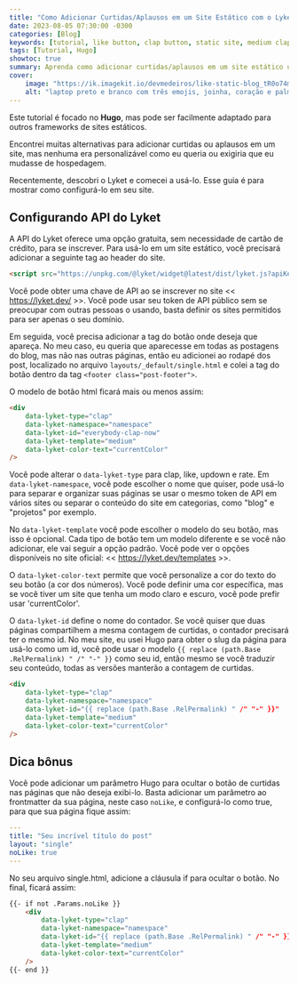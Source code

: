 ```yaml
---
title: "Como Adicionar Curtidas/Aplausos em um Site Estático com o Lyket"
date: 2023-08-05 07:30:00 -0300
categories: [Blog]
keywords: [tutorial, like button, clap button, static site, medium clap, twitter heart, lyket, hugo, jekyll]
tags: [Tutorial, Hugo]
showtoc: true
summary: Aprenda como adicionar curtidas/aplausos em um site estático usando o Lyket.
cover:
    image: "https://ik.imagekit.io/devmedeiros/like-static-blog_tR0o74mLu.webp?tr=w-700"
    alt: "laptop preto e branco com três emojis, joinha, coração e palmas"
---
```


Este tutorial é focado no **Hugo**, mas pode ser facilmente adaptado para outros frameworks de sites estáticos.

Encontrei muitas alternativas para adicionar curtidas ou aplausos em um site, mas nenhuma era personalizável como eu queria ou exigiria que eu mudasse de hospedagem.

Recentemente, descobri o Lyket e comecei a usá-lo. Esse guia é para mostrar como configurá-lo em seu site.

## Configurando API do Lyket

A API do Lyket oferece uma opção gratuita, sem necessidade de cartão de crédito, para se inscrever. Para usá-lo em um site estático, você precisará adicionar a seguinte tag ao header do site.

```html
<script src="https://unpkg.com/@lyket/widget@latest/dist/lyket.js?apiKey=[SUA-CHAVE-DA-API]"></script>
```

Você pode obter uma chave de API ao se inscrever no site << https://lyket.dev/ >>. Você pode usar seu token de API público sem se preocupar com outras pessoas o usando, basta definir os sites permitidos para ser apenas o seu domínio.

Em seguida, você precisa adicionar a tag do botão onde deseja que apareça. No meu caso, eu queria que aparecesse em todas as postagens do blog, mas não nas outras páginas, então eu adicionei ao rodapé dos post, localizado no arquivo `layouts/_default/single.html` e colei a tag do botão dentro da tag `<footer class="post-footer">`.

O modelo de botão html ficará mais ou menos assim:

```html
<div
    data-lyket-type="clap"
    data-lyket-namespace="namespace"
    data-lyket-id="everybody-clap-now"
    data-lyket-template="medium"
    data-lyket-color-text="currentColor"
/>
```

Você pode alterar o `data-lyket-type` para clap, like, updown e rate. Em `data-lyket-namespace`, você pode escolher o nome que quiser, pode usá-lo para separar e organizar suas páginas se usar o mesmo token de API em vários sites ou separar o conteúdo do site em categorias, como "blog" e "projetos" por exemplo.

No `data-lyket-template` você pode escolher o modelo do seu botão, mas isso é opcional. Cada tipo de botão tem um modelo diferente e se você não adicionar, ele vai seguir a opção padrão. Você pode ver o opções disponíveis no site oficial: << https://lyket.dev/templates >>.

O `data-lyket-color-text` permite que você personalize a cor do texto do seu botão (a cor dos números). Você pode definir uma cor específica, mas se você tiver um site que tenha um modo claro e escuro, você pode prefir usar 'currentColor'.

O `data-lyket-id` define o nome do contador. Se você quiser que duas páginas compartilhem a mesma contagem de curtidas, o contador precisará ter o mesmo id. No meu site, eu usei Hugo para obter o slug da página para usá-lo como um id, você pode usar o modelo `{{ replace (path.Base .RelPermalink) " /" "-" }}` como seu id, então mesmo se você traduzir seu conteúdo, todas as versões manterão a contagem de curtidas.

```html
<div
    data-lyket-type="clap"
    data-lyket-namespace="namespace"
    data-lyket-id="{{ replace (path.Base .RelPermalink) " /" "-" }}"
    data-lyket-template="medium"
    data-lyket-color-text="currentColor"
/>
```

## Dica bônus

Você pode adicionar um parâmetro Hugo para ocultar o botão de curtidas nas páginas que não deseja exibi-lo. Basta adicionar um parâmetro ao frontmatter da sua página, neste caso `noLike`, e configurá-lo como true, para que sua página fique assim:

```yaml
---
title: "Seu incrível título do post"
layout: "single"
noLike: true
---
```

No seu arquivo single.html, adicione a cláusula if para ocultar o botão. No final, ficará assim:

```html
{{- if not .Params.noLike }}
    <div
        data-lyket-type="clap"
        data-lyket-namespace="namespace"
        data-lyket-id="{{ replace (path.Base .RelPermalink) " /" "-" }}"
        data-lyket-template="medium"
        data-lyket-color-text="currentColor"
    />
{{- end }}
```